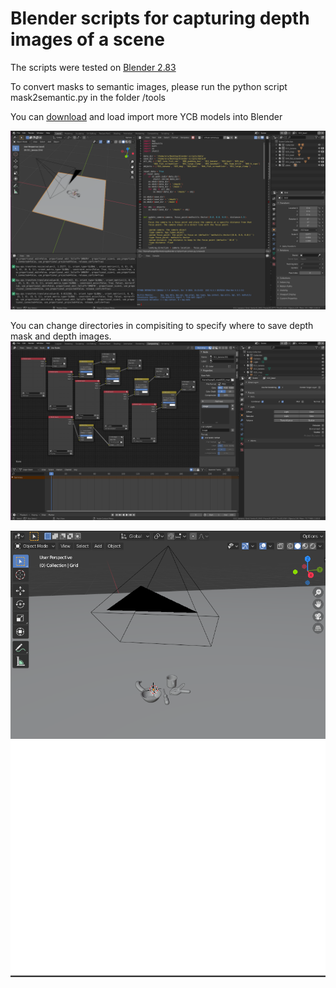 # Blender scripts for capturing depth images of a scene

The scripts were tested on [Blender 2.83](https://download.blender.org/release/Blender2.83/) <br />

To convert masks to semantic images, please run the python script mask2semantic.py in the folder /tools <br />

You can [download](http://ycb-benchmarks.s3-website-us-east-1.amazonaws.com/) and load import more YCB models into Blender  <br />

<img src="doc/blender.png" width="800" />

You can change directories in compisiting to specify where to save depth mask and depth images.
<img src="doc/compositing.png" width="800" />

<img src="doc/scene.png" width="800" />

<img src="/doc/depth.png" width="800" />
